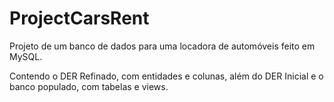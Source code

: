# ProjectCarsRent

Projeto de um banco de dados para uma locadora de automóveis feito em MySQL.

Contendo o DER Refinado, com entidades e colunas, além do DER Inicial e o banco populado, com tabelas e views.
